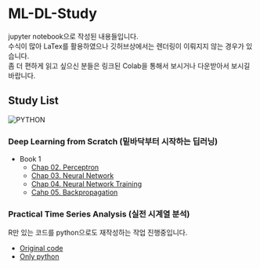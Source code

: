 # ML-DL-Study
jupyter notebook으로 작성된 내용들입니다.  
수식이 많아 LaTex를 활용하였으나 깃허브상에서는 렌더링이 이뤄지지 않는 경우가 있습니다.  
좀 더 편하게 읽고 싶으신 분들은 링크된 Colab을 통해서 보시거나 다운받아서 보시길 바랍니다.

## Study List
![PYTHON](https://img.shields.io/badge/PYTHON-3.7-3776AB?style=plastic&logo=Python&logoColor=white)  

### Deep Learning from Scratch (밑바닥부터 시작하는 딥러닝)
- Book 1
  - [Chap 02. Perceptron](https://github.com/cow-coding/ML-DL-Study/tree/master/DL%20from%20Scratch/Book%201/Chap02)
  - [Chap 03. Neural Network](https://github.com/cow-coding/ML-DL-Study/tree/master/DL%20from%20Scratch/Book%201/Chap03)
  - [Chap 04. Neural Network Training](https://github.com/cow-coding/ML-DL-Study/tree/master/DL%20from%20Scratch/Book%201/Chap04)
  - [Cahp 05. Backpropagation](https://github.com/cow-coding/ML-DL-Study/tree/master/DL%20from%20Scratch/Book%201/Chap05)

### Practical Time Series Analysis (실전 시계열 분석)  
R만 있는 코드를 python으로도 재작성하는 작업 진행중입니다.
- [Original code](https://github.com/cow-coding/ML-DL-Study/tree/master/Practical%20Time%20Series%20Analysis/Original%20Code)
- [Only python](https://github.com/cow-coding/ML-DL-Study/tree/master/Practical%20Time%20Series%20Analysis/Only%20Python/chap02)
